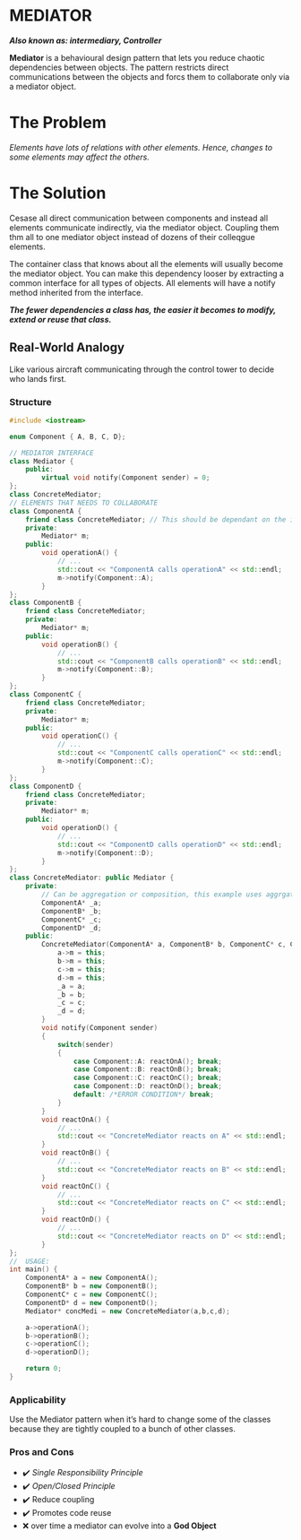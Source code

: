 # MEDIATOR
***Also known as: intermediary, Controller***

**Mediator** is a behavioural design pattern that lets you reduce chaotic dependencies between objects. The pattern restricts direct communications between the objects and forcs them to collaborate only via a mediator object.

# The Problem
*Elements have lots of relations with other elements. Hence, changes to some elements may affect the others.*

# The Solution
Cesase all direct communication between components and instead all elements communicate indirectly, via the mediator object. Coupling them thm all to one mediator object instead of dozens of their colleqgue elements.

The container class that knows about all the elements will usually become the mediator object.
You can make this dependency looser by extracting a common interface for all types of objects.
All elements will have a notify method inherited from the interface.

***The fewer dependencies a class has, the easier it becomes to modify, extend or reuse that class.***

## Real-World Analogy
Like various aircraft communicating through the control tower to decide who lands first.

### Structure

```c++
#include <iostream>

enum Component { A, B, C, D};

// MEDIATOR INTERFACE
class Mediator {
    public:
        virtual void notify(Component sender) = 0;
};
class ConcreteMediator;
// ELEMENTS THAT NEEDS TO COLLABORATE
class ComponentA {
    friend class ConcreteMediator; // This should be dependant on the interface not the concrete class not sure how to work around it.
    private:
        Mediator* m;
    public:
        void operationA() {
            // ...
            std::cout << "ComponentA calls operationA" << std::endl;
            m->notify(Component::A);
        }
};
class ComponentB {
    friend class ConcreteMediator;
    private:
        Mediator* m;
    public:
        void operationB() {
            // ...
            std::cout << "ComponentB calls operationB" << std::endl;
            m->notify(Component::B);
        }
};
class ComponentC {
    friend class ConcreteMediator;
    private:
        Mediator* m;
    public:
        void operationC() {
            // ...
            std::cout << "ComponentC calls operationC" << std::endl;
            m->notify(Component::C);
        }
};
class ComponentD {
    friend class ConcreteMediator;
    private:
        Mediator* m;
    public:
        void operationD() {
            // ...
            std::cout << "ComponentD calls operationD" << std::endl;
            m->notify(Component::D);
        }
};
class ConcreteMediator: public Mediator {
    private:
        // Can be aggregation or composition, this example uses aggrgation.
        ComponentA* _a;
        ComponentB* _b;
        ComponentC* _c;
        ComponentD* _d;
    public:
        ConcreteMediator(ComponentA* a, ComponentB* b, ComponentC* c, ComponentD* d) {
            a->m = this;
            b->m = this;
            c->m = this;
            d->m = this;
            _a = a;
            _b = b;
            _c = c;
            _d = d;
        }
        void notify(Component sender)
        {
            switch(sender)
            {
                case Component::A: reactOnA(); break;
                case Component::B: reactOnB(); break;
                case Component::C: reactOnC(); break;
                case Component::D: reactOnD(); break;
                default: /*ERROR CONDITION*/ break;
            }
        }
        void reactOnA() {
            // ...
            std::cout << "ConcreteMediator reacts on A" << std::endl;
        }
        void reactOnB() {
            // ...
            std::cout << "ConcreteMediator reacts on B" << std::endl;
        }
        void reactOnC() {
            // ...
            std::cout << "ConcreteMediator reacts on C" << std::endl;
        }
        void reactOnD() {
            // ...
            std::cout << "ConcreteMediator reacts on D" << std::endl;
        }
};
//  USAGE:
int main() {
    ComponentA* a = new ComponentA();
    ComponentB* b = new ComponentB();
    ComponentC* c = new ComponentC();
    ComponentD* d = new ComponentD();
    Mediator* concMedi = new ConcreteMediator(a,b,c,d);

    a->operationA();
    b->operationB();
    c->operationC();
    d->operationD();

    return 0;
}
```

### Applicability
Use the Mediator pattern when it’s hard to change some of the
classes because they are tightly coupled to a bunch of other
classes.

### Pros and Cons

* :heavy_check_mark: *Single Responsibility Principle*
* :heavy_check_mark: *Open/Closed Principle*
* :heavy_check_mark: Reduce coupling
* :heavy_check_mark: Promotes code reuse
* :x: over time a mediator can evolve into a **God Object**

